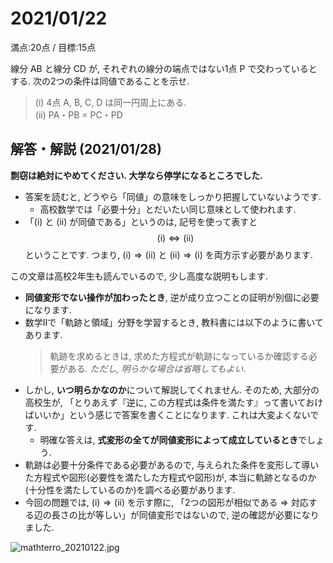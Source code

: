# 2021/01/22

満点:20点 / 目標:15点

線分 AB と線分 CD が, それぞれの線分の端点ではない1点 P で交わっているとする. 次の2つの条件は同値であることを示せ.

> (i) 4点 A, B, C, D は同一円周上にある.  
> (ii) PA・PB = PC・PD

<div style="page-break-before:always"></div>

## 解答・解説 (2021/01/28)

**剽窃は絶対にやめてください. 大学なら停学になるところでした.**

- 答案を読むと, どうやら「同値」の意味をしっかり把握していないようです. 
    - 高校数学では「必要十分」とだいたい同じ意味として使われます.
- 「(i) と (ii) が同値である」というのは, 記号を使って表すと $$(\mathrm{i}) \Leftrightarrow (\mathrm{ii}) $$ ということです. つまり, $(\mathrm{i}) \Rightarrow (\mathrm{ii})$ と $(\mathrm{ii}) \Rightarrow (\mathrm{i})$ を両方示す必要があります.

この文章は高校2年生も読んでいるので, 少し高度な説明もします.

- **同値変形でない操作が加わったとき**, 逆が成り立つことの証明が別個に必要になります. 
- 数学IIで「軌跡と領域」分野を学習するとき, 教科書には以下のように書いてあります.
    > 軌跡を求めるときは, 求めた方程式が軌跡になっているか確認する必要がある. *ただし, 明らかな場合は省略してもよい*.
- しかし, **いつ明らかなのか**について解説してくれません. そのため, 大部分の高校生が, 「とりあえず『逆に, この方程式は条件を満たす』って書いておけばいいか」という感じで答案を書くことになります. これは大変よくないです.
    - 明確な答えは, **式変形の全てが同値変形によって成立しているとき**でしょう.
- 軌跡は必要十分条件である必要があるので, 与えられた条件を変形して導いた方程式や図形(必要性を満たした方程式や図形)が, 本当に軌跡となるのか(十分性を満たしているのか)を調べる必要があります.
- 今回の問題では, $(\mathrm{i}) \Rightarrow (\mathrm{ii})$ を示す際に, 「2つの図形が相似である $\Rightarrow$ 対応する辺の長さの比が等しい」が同値変形ではないので, 逆の確認が必要になりました.

![mathterro_20210122.jpg](https://qiita-image-store.s3.ap-northeast-1.amazonaws.com/0/559517/dd2bdc2a-bdb6-f701-461e-bf3d013aa09c.jpeg)
